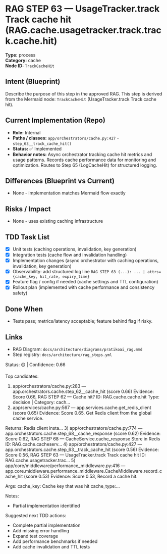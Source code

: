 # RAG STEP 63 — UsageTracker.track Track cache hit (RAG.cache.usagetracker.track.track.cache.hit)

**Type:** process  
**Category:** cache  
**Node ID:** `TrackCacheHit`

## Intent (Blueprint)
Describe the purpose of this step in the approved RAG. This step is derived from the Mermaid node: `TrackCacheHit` (UsageTracker.track Track cache hit).

## Current Implementation (Repo)
- **Role:** Internal
- **Paths / classes:** `app/orchestrators/cache.py:427` - `step_63__track_cache_hit()`
- **Status:** ✅ Implemented
- **Behavior notes:** Async orchestrator tracking cache hit metrics and usage patterns. Records cache performance data for monitoring and optimization. Routes to Step 65 (LogCacheHit) for structured logging.

## Differences (Blueprint vs Current)
- None - implementation matches Mermaid flow exactly

## Risks / Impact
- None - uses existing caching infrastructure

## TDD Task List
- [x] Unit tests (caching operations, invalidation, key generation)
- [x] Integration tests (cache flow and invalidation handling)
- [x] Implementation changes (async orchestrator with caching operations, invalidation, key generation)
- [x] Observability: add structured log line
  `RAG STEP 63 (...): ... | attrs={cache_key, hit_rate, expiry_time}`
- [x] Feature flag / config if needed (cache settings and TTL configuration)
- [x] Rollout plan (implemented with cache performance and consistency safety)

## Done When
- Tests pass; metrics/latency acceptable; feature behind flag if risky.

## Links
- RAG Diagram: `docs/architecture/diagrams/pratikoai_rag.mmd`
- Step registry: `docs/architecture/rag_steps.yml`


<!-- AUTO-AUDIT:BEGIN -->
Status: 🟡  |  Confidence: 0.66

Top candidates:
1) app/orchestrators/cache.py:283 — app.orchestrators.cache.step_62__cache_hit (score 0.66)
   Evidence: Score 0.66, RAG STEP 62 — Cache hit?
ID: RAG.cache.cache.hit
Type: decision | Category: cach...
2) app/services/cache.py:567 — app.services.cache.get_redis_client (score 0.65)
   Evidence: Score 0.65, Get Redis client from the global cache service.

Returns:
    Redis client insta...
3) app/orchestrators/cache.py:774 — app.orchestrators.cache.step_68__cache_response (score 0.62)
   Evidence: Score 0.62, RAG STEP 68 — CacheService.cache_response Store in Redis
ID: RAG.cache.cacheserv...
4) app/orchestrators/cache.py:427 — app.orchestrators.cache.step_63__track_cache_hit (score 0.56)
   Evidence: Score 0.56, RAG STEP 63 — UsageTracker.track Track cache hit
ID: RAG.cache.usagetracker.trac...
5) app/core/middleware/performance_middleware.py:416 — app.core.middleware.performance_middleware.CacheMiddleware.record_cache_hit (score 0.53)
   Evidence: Score 0.53, Record a cache hit.

Args:
    cache_key: Cache key that was hit
    cache_type:...

Notes:
- Partial implementation identified

Suggested next TDD actions:
- Complete partial implementation
- Add missing error handling
- Expand test coverage
- Add performance benchmarks if needed
- Add cache invalidation and TTL tests
<!-- AUTO-AUDIT:END -->